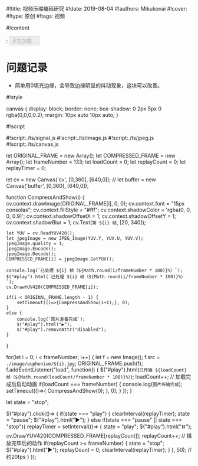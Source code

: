 
#!title:    视频压缩编码研究
#!date:     2019-08-04
#!authors:  Mikukonai
#!cover:    
#!type:     原创
#!tags:     视频

#!content

: <button id="play" class="md-button" disabled="disabled">正在加载…</button>

<canvas id="cv" style="width:640px;height:360px;" width="640" height="360"></canvas>

<!-- <canvas id="buffer" style="width:640px;height:360px;" width="640" height="360"></canvas> -->

# 问题记录

- 简单用0填充边缘，会导致边缘明显的抖动现象，这块可以改善。

#!style

canvas {
    display: block;
    border: none;
    box-shadow: 0 2px 5px 0 rgba(0,0,0,0.2);
    margin: 10px auto 10px auto;
}

#!script


#!script:./ts/signal.js
#!script:./ts/image.js
#!script:./ts/jpeg.js
#!script:./ts/canvas.js



let ORIGINAL_FRAME = new Array();
let COMPRESSED_FRAME = new Array();
let frameNumber = 133;
let loadCount = 0;
let replayCount = 0;
let replayTimer = 0;

let cv = new Canvas('cv', [0,360], [640,0]);
// let buffer = new Canvas('buffer', [0,360], [640,0]);

function CompressAndShow(i) {
    cv.context.drawImage(ORIGINAL_FRAME[i], 0, 0);
    cv.context.font = "15px consolas";
    cv.context.fillStyle = "#fff";
    cv.context.shadowColor = 'rgba(0, 0, 0, 0.9)';
    cv.context.shadowOffsetX = 1;
    cv.context.shadowOffsetY = 1;
    cv.context.shadowBlur = 1;
    cv.Text(`第 ${i} 帧`, [20, 340]);

    let YUV = cv.ReadYUV420();
    let jpegImage = new JPEG_Image(YUV.Y, YUV.U, YUV.V);
    jpegImage.quality = 1;
    jpegImage.Encode();
    jpegImage.Decode();
    COMPRESSED_FRAME[i] = jpegImage.GetYUV();

    console.log(`已处理 ${i} 帧（${Math.round(i/frameNumber * 100)}%）`);
    $("#play").html(`已处理 ${i} 帧（${Math.round(i/frameNumber * 100)}%）`);
    cv.DrawYUV420(COMPRESSED_FRAME[i]);

    if(i < ORIGINAL_FRAME.length - 1) {
        setTimeout(()=>{CompressAndShow(i+1);}, 0);
    }
    else {
        console.log(`图片准备完成`);
        $("#play").html("▶️");
        $("#play").removeAttr("disabled");
    }
}

for(let i = 0; i < frameNumber; i++) {
    let f = new Image();
    f.src = `./image/euphonium/${i}.jpg`;
    ORIGINAL_FRAME.push(f);
    f.addEventListener("load", function() {
        $("#play").html(`已传输 ${loadCount} 帧（${Math.round(loadCount/frameNumber * 100)}%）`);
        loadCount++;
        // 加载完成后启动动画
        if(loadCount === frameNumber) {
            console.log(`图片传输完成`);
            setTimeout(()=>{
                CompressAndShow(0);
            }, 0);
        }
    });
}

let state = "stop";

$("#play").click(()=> {
    if(state === "play") {
        clearInterval(replayTimer);
        state = "pause";
        $("#play").html("▶️");
    }
    else if(state === "pause" || state === "stop"){
        replayTimer = setInterval(()=> {
            state = "play";
            $("#play").html("⏸️");
            cv.DrawYUV420(COMPRESSED_FRAME[replayCount]);
            replayCount++;
            // 播放完毕后的动作
            if(replayCount >= frameNumber) {
                state = "stop";
                $("#play").html("▶️");
                replayCount = 0;
                clearInterval(replayTimer);
            }
        }, 50); // 约20fps
    }
});
